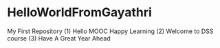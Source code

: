 # HelloWorldFromGayathri
My First Repository (1)
Hello MOOC Happy Learning (2)
Welcome to DSS course (3)
Have A  Great Year Ahead 

